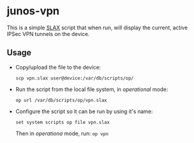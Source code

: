 # junos-vpn #

This is a simple [SLAX][1] script that when run, will display the current, active IPSec VPN tunnels on the device.

## Usage ##

* Copy/upload the file to the device:

    `scp vpn.slax user@device:/var/db/scripts/op/`

* Run the script from the local file system, in *_operational_* mode:

    `op url /var/db/scripts/op/vpn.slax`

* Configure the script so it can be run by using it's name:

    `set system scripts op file vpn.slax`

    Then in *_operationa_* mode, run:
    `op vpn`

[1]: http://code.google.com/p/libslax   "SLAX"
